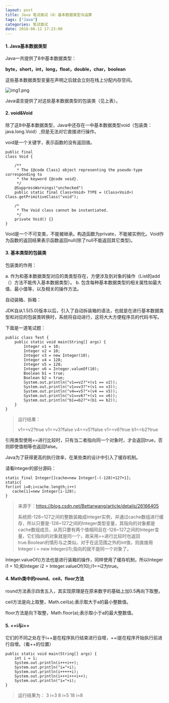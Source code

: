 ```yaml
---
layout: post
title: Java 笔试面试（4）基本数据类型与运算
tags: ["Java"]
categories: 笔试面试
date: 2018-06-12 17:23:00
---
```


#### 1. Java基本数据类型

Java一共提供了8中基本数据类型：

**byte，short，int，long，float，double，char，boolean**

这些基本数据类型变量在声明之后就会立刻在栈上分配内存空间。

![img1.png](https://i.loli.net/2019/08/29/yjH2zSFxdp5U6Xa.jpg)

Java语言提供了对这些基本数据类型的包装类（见上表）。

#### 2. void&Void

除了这8中基本数据类型，Java中还存在一中基本数据类型void（包装类：java.long.Void）,但是无法对它直接进行操作。

void是一个关键字，表示函数的没有返回值。

```
public final
class Void {

    /**
     * The {@code Class} object representing the pseudo-type corresponding to
     * the keyword {@code void}.
     */
    @SuppressWarnings("unchecked")
    public static final Class<Void> TYPE = (Class<Void>) Class.getPrimitiveClass("void");

    /*
     * The Void class cannot be instantiated.
     */
    private Void() {}
}
```

Void是一个不可变类，不能被继承。构造函数为private，不能被实例化。Void作为函数的返回结果表示函数返回null(除了null不能返回其它类型)。

#### 3. 基本类型的包装类

包装类的作用：

a. 作为和基本数据类型对应的类类型存在，方便涉及到对象的操作（List的add（）方法不能传入基本数据类型）。
b. 包含每种基本数据类型的相关属性如最大值、最小值等，以及相关的操作方法。

自动装箱、拆箱：

JDK自从1.5(5.0)版本以后，引入了自动拆装箱的语法，也就是在进行基本数据类型和对应的包装类转换时，系统将自动进行，这将大大方便程序员的代码书写。

下面是一道笔试题：

```
public class Test {
	public static void main(String[] args) {
		Integer v1 = 10;
		Integer v2 = 10;
		Integer v3 = new Integer(10);
		Integer v4 = 128;
		Integer v5 = 128;
		Integer v6 = Integer.valueOf(10);
		Boolean b1 = true;
		Boolean b2 = true;
		System.out.println("v1==v2?"+(v1 == v2));
		System.out.println("v1==v3?"+(v1 == v3));
		System.out.println("v4==v5?"+(v4 == v5));
		System.out.println("v1==v6?"+(v1 == v6));
		System.out.println("b1==b2?"+(b1 == b2));
	}
}
```

> 运行结果：
>
> v1==v2?true
> v1==v3?false
> v4==v5?false
> v1==v6?true
> b1==b2?true

引用类型使用==进行比较时，只有当二者指向同一个对象时，才会返回true，否则即使值相等也返回false。

Java为了获得更高的执行效率，在某些类的设计中引入了缓存机制。

请看Integer的部分源码：

```
static final Integer[]cache=new Integer[-(-128)+127+1];  
static{  
for(int i=0;i<cache.length;i++)  
   cache[i]=new Integer[i-128);  
}
```

> 来源于：https://blog.csdn.net/Bettarwang/article/details/26166405
>
> 系统把-128~127之间的整数装箱成Integer实例，并通过cache数组进行缓存，所以只要是-128~127之间的Integer类型变量，其指向的对象都是cache数组成员，从而只要有两个值相同且在-128~127之间的Integer变量，它们指向的对象就是同一个，故采用==进行比较时也返回true.Boolean的情形与之类似。对于在这范围之外的int值，则直接用Integer i = new Integer(i1);指向的就不是同一个对象了。

Integer.valueOf()方法也是进行装箱的操作，同样使用了缓存机制，所以Integer i1 = 10;和Integer i2 = Integer.valueOf(10);i1==i2为true。

#### 4. Math类中的round、ceil、floor方法 

round方法表示四舍五入，其实现原理是在原来数字的基础上加0.5再向下取整。

ceil方法是向上取整，Math.ceil(a);表示取大于a的最小整数值。

floor方法是向下取整，Math.floor(a);表示取小于a的最大整数值。

#### 5. ++i与i++

它们的不同之处在于i++是在程序执行结束进行自增，++i是在程序开始执行前进行自增。（看++的位置）

```
public static void main(String[] args) {
	int i = 1;
	System.out.println(i+++i++);
	System.out.println("i="+i);
	System.out.println(i+++++i);
	System.out.println(i+++i+++i++);
	System.out.println("i="+i);
}
```

> 运行结果为：
> 3
> i=3
> 8
> i=5
> 18
> i=8









